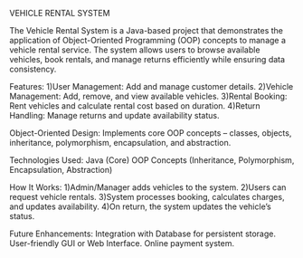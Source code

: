 VEHICLE RENTAL SYSTEM

The Vehicle Rental System is a Java-based project that demonstrates the application of Object-Oriented Programming (OOP) concepts to manage a vehicle rental service. The system allows users to browse available vehicles, book rentals, and manage returns efficiently while ensuring data consistency.

Features:
1)User Management: Add and manage customer details.
2)Vehicle Management: Add, remove, and view available vehicles.
3)Rental Booking: Rent vehicles and calculate rental cost based on duration.
4)Return Handling: Manage returns and update availability status.

Object-Oriented Design: Implements core OOP concepts – classes, objects, inheritance, polymorphism, encapsulation, and abstraction.

Technologies Used:
Java (Core)
OOP Concepts (Inheritance, Polymorphism, Encapsulation, Abstraction)

How It Works:
1)Admin/Manager adds vehicles to the system.
2)Users can request vehicle rentals.
3)System processes booking, calculates charges, and updates availability.
4)On return, the system updates the vehicle’s status.

Future Enhancements:
Integration with Database for persistent storage.
User-friendly GUI or Web Interface.
Online payment system.
